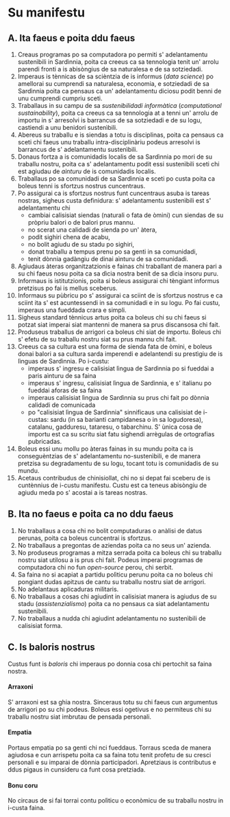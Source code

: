 Su manifestu
============

A. Ita faeus e poita ddu faeus
------------------------------

1.  Creaus programas po sa computadora po permiti s' adelantamentu sustenìbili
    in Sardìnnia, poita ca creeus ca sa tennologia tenit un' arrolu parendi fronti
    a is abisòngius de sa naturalesa e de sa sotziedadi.
2.  Imperaus is tènnicas de sa scièntzia de is informus (*data science*) po
    amellorai su cumprendi sa naturalesa, economia, e sotziedadi de sa Sardìnnia
    poita ca pensaus ca un' adelantamentu diciosu podit benni de unu cumprendi
    cumpriu sceti.
3.  Traballaus in su campu de sa *sustenibilidadi informàtica* (*computational
    sustainability*), poita ca creeus ca sa tennologia at a tenni un' arrolu de
    importu in s' arresolvi is barrancus de sa sotziedadi e de su logu, castiendi
    a unu benidori sustenìbili.
4.  Abereus su traballu e is siendas a totu is disciplinas, poita ca pensaus
    ca sceti chi faeus unu traballu intra-disciplinàriu podeus arresolvi is
    barrancus de s' adelantamentu sustenìbili.
5.  Donaus fortza a is comunidadis localis de sa Sardìnnia po mori de su
    traballu nostru, poita ca s' adelantamentu podit essi sustenìbili sceti chi
    est agiudau de *aìnturu* de is comunidadis localis.
6.  Traballaus po sa comunidadi de sa Sardìnnia e sceti po custa poita ca boleus
    tenni is sfortzus nostrus cuncentraus.
7.  Po assigurai ca is sfortzus nostrus funt cuncentraus asuba is tareas nostras,
    sigheus custa definidura: s' adelantamentu sustenìbili est s' adelantamentu
    chi
    * cambiai calisisiat siendas (naturali o fata de òmini) cun siendas de
      su pròpriu balori o de balori prus mannu.
    * no scerat una calidadi de sienda po un' àtera,
    * podit sighiri chena de acabu,
    * no bolit agiudu de su stadu po sighiri,
    * donat traballu a tempus prenu po sa genti in sa comunidadi,
    * tenit dònnia gadàngiu de dinai aìnturu de sa comunidadi.
8.  Agiudaus àteras organitzatzionis e fainas chi traballant de manera pari a su
    chi faeus nosu poita ca sa dìcia nostra benit de sa dìcia insoru puru.
9.  Informaus is istitutzionis, poita si boleus assigurai chi tèngiant informus
    pretzisus po fai is mellus sceberus.
10. Informaus su pùbricu po s' assigurai ca sciint de is sfortzus nostrus e ca
    sciint ita s' est acuntessendi in sa comunidadi e in su logu. Po fai custu,
    imperaus una fueddada crara e simpli. 
11. Sigheus standard tènnicus artus poita ca boleus chi su chi faeus si potzat
    siat imperai siat mantenni de manera sa prus discansosa chi fait.
12. Produseus traballus de arrigori ca boleus chi siat de importu. Boleus chi
    s' efetu de su traballu nostru siat su prus mannu chi fait.
13. Creeus ca sa cultura est una forma de sienda fata de òmini, e boleus
    donai balori a sa cultura sarda imperendi e adelantendi su prestìgiu de is
    lìnguas de Sardìnnia. Po i-custu:
    * imperaus s' ingresu e calisisiat lìngua de Sardìnnia po si fueddai a paris
      aìnturu de sa faina
    * imperaus s' ingresu, calisisiat lìngua de Sardìnnia, e s' italianu po
      fueddai aforas de sa faina
    * imperaus calisisiat lìngua de Sardìnnia su prus chi fait po dònnia
      calidadi de comunicada
    * po "calisisiat lìngua de Sardìnnia" sinnificaus una calisisiat de
      i-custas: sardu (in sa barianti campidanesa o in sa logudoresa), catalanu,
      gadduresu, tataresu, o tabarchinu. S' ùnica cosa de importu est ca su
      scritu siat fatu sighendi arrègulas de ortografias pubricadas.
14. Boleus essi unu mollu po àteras fainas in su mundu poita ca is
    conseguèntzias de s' adelantamentu no-sustenìbili, e de manera pretzisa su
    degradamentu de su logu, tocant totu is comunidadis de su mundu.
15. Acetaus contribudus de chinisiollat, chi no si depat fai sceberu de is
    cuntènnius de i-custu manifestu. Custu est ca teneus abisòngiu de agiudu
    meda po s' acostai a is tareas nostras.

B. Ita no faeus e poita ca no ddu faeus
---------------------------------------

1. No traballaus a cosa chi no bolit computaduras o anàlisi de datus perunas,
   poita ca boleus cuncentrai is sfortzus.
2. No traballaus a pregontas de aziendas poita ca no seus un' azienda. 
3. No produseus programas a mitza serrada poita ca boleus chi su traballu nostru
   siat utilosu a is prus chi fait. Podeus imperai programas de computadora chi
   no fun *open-source* perou, chi serbit.
4. Sa faina no si acapiat a partidu polìticu perunu poita ca no boleus chi
   pongiant dudas apitzus de cantu su traballu nostru siat de arrigori.
5. No adelantaus aplicaduras militaris.
6. No traballaus a cosas chi agiudint in calisisiat manera is agiudus de su
   stadu (*assistenzialismo*) poita ca no pensaus ca siat adelantamentu
   sustenìbili.
7. No traballaus a nudda chi agiudint adelantamentu no sustenìbili de calisisiat
   forma.

C. Is baloris nostrus
---------------------

Custus funt is *baloris* chi imperaus po donnia cosa chi pertochit sa faina
nostra.

#### Arraxoni
S' arraxoni est sa ghia nostra. Sinceraus totu su chi faeus cun argumentus de
arrigori po su chi podeus. Boleus essi ogetivus e no permiteus chi su traballu
nostru siat imbrutau de pensada personali.

#### Empatia
Portaus empatia po sa genti chi nci fueddaus. Torraus sceda de manera agiudosa e
cun arrispetu poita ca sa faina totu tenit profetu de su cresci personali e su
imparai de dònnia participadori. Apretziaus is contributus e ddus pigaus in
cunsideru ca funt cosa pretziada.

#### Bonu coru
No circaus de si fai torrai contu polìticu o econòmicu de su traballu nostru in
i-custa faina.
